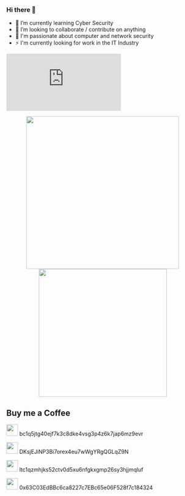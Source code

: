 ### Hi there 👋

<!--
**OfficialMuffin/OfficialMuffin** is a ✨ _special_ ✨ repository because its `README.md` (this file) appears on your GitHub profile.

Here are some ideas to get you started:

- 🔭 I’m currently working on ...
- 🌱 I’m currently learning ...
- 👯 I’m looking to collaborate on ...
- 🤔 I’m looking for help with ...
- 💬 Ask me about ...
- 📫 How to reach me: ...
- 😄 Pronouns: ...
- ⚡ Fun fact: ...
-->

- 🌱 I’m currently learning Cyber Security
- 👯 I’m looking to collaborate / contribute on anything
- 💬 I'm passionate about computer and network security
- ⚡ I'm currently looking for work in the IT Industry

<iframe src="https://tryhackme.com/api/v2/badges/public-profile?userPublicId=1255171" style='border:none;'></iframe>
  
<p align="center">
<img src="https://github-readme-stats.vercel.app/api?username=OfficialMuffin&theme=radical&show_icons=true" width="400"/>
  
<img src="https://github-readme-stats.vercel.app/api/top-langs/?username=OfficialMuffin&layout=compact&theme=radical" width="335" />
</p>

## Buy me a Coffee

<img src="https://raw.githubusercontent.com/JonnyBanana/JonnyBanana/master/IMG/Bitcoin-icon.png" height="30" width="30"> bc1q5jtg40ejf7k3c8dke4vsg3p4z6k7jap6mz9evr

<img src="https://avatars.githubusercontent.com/u/6122353?s=200&v=4" height="30" width="30"> DKsjEJiNP3Bi7orex4eu7wWgYRgQGLqZ9N

<img src="https://cdn.freebiesupply.com/logos/large/2x/litecoin-logo-png-transparent.png" height="30" width="30"> ltc1qzmhjks52ctv0d5xu6nfgkxgmp26sy3hjjmqluf

<img src="https://icons.iconarchive.com/icons/cjdowner/cryptocurrency-flat/1024/Ethereum-ETH-icon.png" height="30" width="30"> 0x63C03EdBBc6ca8227c7EBc65e06F528f7c184324
